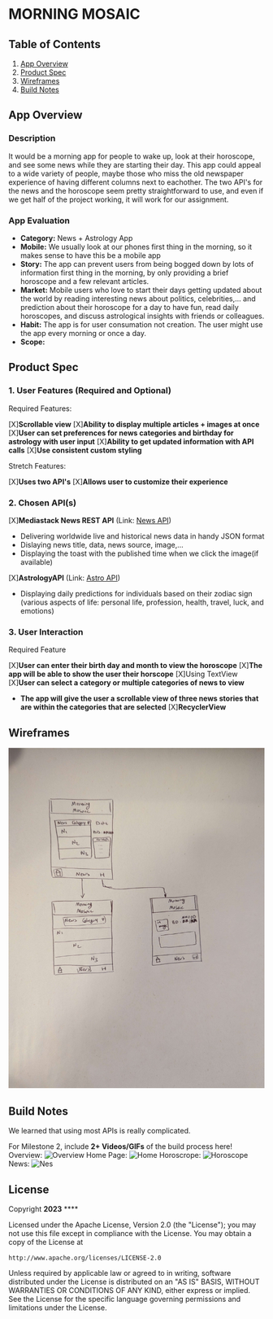 # **MORNING MOSAIC**

## Table of Contents

1. [App Overview](#App-Overview)
1. [Product Spec](#Product-Spec)
1. [Wireframes](#Wireframes)
1. [Build Notes](#Build-Notes)

## App Overview

### Description 

It would be a morning app for people to wake up, look at their horoscope, and see some news while they are starting their day. This app could appeal to a wide variety of people, maybe those who miss the old newspaper experience of having different columns next to eachother. The two API's for the news and the horoscope seem pretty straightforward to use, and even if we get half of the project working, it will work for our assignment. 

### App Evaluation

<!-- Evaluation of your app across the following attributes -->

- **Category:** News + Astrology App
- **Mobile:** We usually look at our phones first thing in the morning, so it makes sense to have this be a mobile app
- **Story:** The app can prevent users from being bogged down by lots of information first thing in the morning, by only providing a brief horoscope and a few relevant articles. 
- **Market:** Mobile users who love to start their days getting updated about the world by reading interesting news about politics, celebrities,... and prediction about their horoscope for a day to have fun, read daily horoscopes, and discuss astrological insights with friends or colleagues.
- **Habit:** The app is for user consumation not creation. The user might use the app every morning or once a day. 
- **Scope:**

## Product Spec

### 1. User Features (Required and Optional)

Required Features:

[X]**Scrollable view**
[X]**Ability to display multiple articles + images at once**
[X]**User can set preferences for news categories and birthday for astrology with user input**
[X]**Ability to get updated information with API calls**
[X]**Use consistent custom styling**

Stretch Features:

[X]**Uses two API's**
[X]**Allows user to customize their experience**

### 2. Chosen API(s)

[X]**Mediastack News REST API** (Link: [News API](https://mediastack.com/))
  
  -  Delivering worldwide live and historical news data in handy JSON format
  -  Dislaying news title, data, news source, image,...
  -  Displaying the toast with the published time when we click the image(if available)

[X]**AstrologyAPI** (Link: [Astro API](https://newastro.vercel.app/))

  - Displaying daily predictions for individuals based on their zodiac sign (various aspects of life: personal life, profession, health, travel, luck, and emotions)
 
### 3. User Interaction

Required Feature

[X]**User can enter their birth day and month to view the horoscope**
[X]**The app will be able to show the user their horscope**
[X]Using TextView
[X]**User can select a category or multiple categories of news to view**
- **The app will give the user a scrollable view of three news stories that are within the categories that are selected**
[X]**RecyclerView**

## Wireframes

<!-- Add picture of your hand sketched wireframes in this section -->
<img src="wireframe.jpg" width=600>

## Build Notes

We learned that using most APIs is really complicated.  

For Milestone 2, include **2+ Videos/GIFs** of the build process here!
Overview:
<img src='Overview.mp4' title='Overview' width='' alt='Overview' />
Home Page:
<img src='Home.mp4' title='Home' width='' alt='Home' />
Horoscrope:
<img src='Horoscope.mp4' title='Horoscope' width='' alt='Horoscope' />
News:
<img src='News.mp4' title='News' width='' alt='Nes' />

## License

Copyright **2023** ****

Licensed under the Apache License, Version 2.0 (the "License");
you may not use this file except in compliance with the License.
You may obtain a copy of the License at

    http://www.apache.org/licenses/LICENSE-2.0

Unless required by applicable law or agreed to in writing, software
distributed under the License is distributed on an "AS IS" BASIS,
WITHOUT WARRANTIES OR CONDITIONS OF ANY KIND, either express or implied.
See the License for the specific language governing permissions and
limitations under the License.